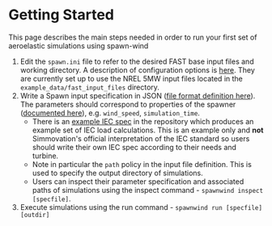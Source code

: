 # Getting Started

This page describes the main steps needed in order to run your first set of aeroelastic simulations using spawn-wind

1. Edit the `spawn.ini` file to refer to the desired FAST base input files and working directory. A description of configuration options is [here](ini_guide.md). They are currently set up to use the NREL 5MW input files located in the `example_data/fast_input_files` directory.
2. Write a Spawn input specification in JSON ([file format definition here](https://github.com/Simmovation/spawn/blob/master/docs/user_guide/input-file-definition.md)). The parameters should correspond to properties of the spawner ([documented here](../spawnwind/spawnwind.spawners.rst)), e.g. `wind_speed`, `simulation_time`.
   * There is an [example IEC spec](https://github.com/Simmovation/spawn-wind/blob/master/example_data/iec_spec.json) in the repository which produces an example set of IEC load calculations. This is an example only and **not** Simmovation's official interpretation of the IEC standard so users should write their own IEC spec according to their needs and turbine.
   * Note in particular the `path` policy in the input file definition. This is used to specify the output directory of simulations.
   * Users can inspect their parameter specification and associated paths of simulations using the inspect command - `spawnwind inspect [specfile]`.
3. Execute simulations using the run command - `spawnwind run [specfile] [outdir]`